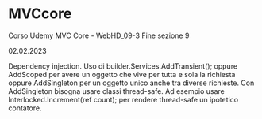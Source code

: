 # MVCcore
Corso Udemy MVC Core - WebHD_09-3 Fine sezione 9

02.02.2023

Dependency injection.
Uso di  builder.Services.AddTransient<CourseService>();
oppure AddScoped per avere un oggetto che vive per tutta e sola la richiesta
oppure AddSingleton per un oggetto unico anche tra diverse richieste.
Con AddSingleton bisogna usare classi thread-safe.
Ad esempio usare Interlocked.Increment(ref count); per rendere thread-safe
un ipotetico contatore.